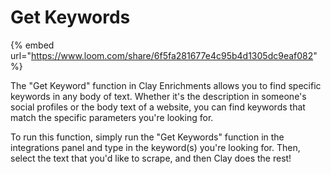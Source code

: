 # Get Keywords

{% embed url="https://www.loom.com/share/6f5fa281677e4c95b4d1305dc9eaf082" %}

The "Get Keyword" function in Clay Enrichments allows you to find specific keywords in any body of text. Whether it's the description in someone's social profiles or the body text of a website, you can find keywords that match the specific parameters you're looking for.

To run this function, simply run the "Get Keywords" function in the integrations panel and type in the keyword(s) you're looking for. Then, select the text that you'd like to scrape, and then Clay does the rest!
